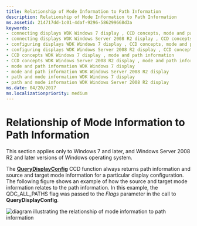 ```yaml
---
title: Relationship of Mode Information to Path Information
description: Relationship of Mode Information to Path Information
ms.assetid: 214717dd-1c01-4daf-9296-586299668d3a
keywords:
- connecting displays WDK Windows 7 display , CCD concepts, mode and path information
- connecting displays WDK Windows Server 2008 R2 display , CCD concepts, mode and path information
- configuring displays WDK Windows 7 display , CCD concepts, mode and path information
- configuring displays WDK Windows Server 2008 R2 display , CCD concepts, mode and path information
- CCD concepts WDK Windows 7 display , mode and path information
- CCD concepts WDK Windows Server 2008 R2 display , mode and path information
- mode and path information WDK Windows 7 display
- mode and path information WDK Windows Server 2008 R2 display
- path and mode information WDK Windows 7 display
- path and mode information WDK Windows Server 2008 R2 display
ms.date: 04/20/2017
ms.localizationpriority: medium
---
```


# Relationship of Mode Information to Path Information


This section applies only to Windows 7 and later, and Windows Server 2008 R2 and later versions of Windows operating system.

The [**QueryDisplayConfig**](/windows/win32/api/winuser/nf-winuser-querydisplayconfig) CCD function always returns path information and source and target mode information for a particular display configuration. The following figure shows an example of how the source and target mode information relates to the path information. In this example, the QDC\_ALL\_PATHS flag was passed to the *Flags* parameter in the call to **QueryDisplayConfig**.

![diagram illustrating the relationship of mode information to path information](images/displayconfigpathandmode.png)

 

